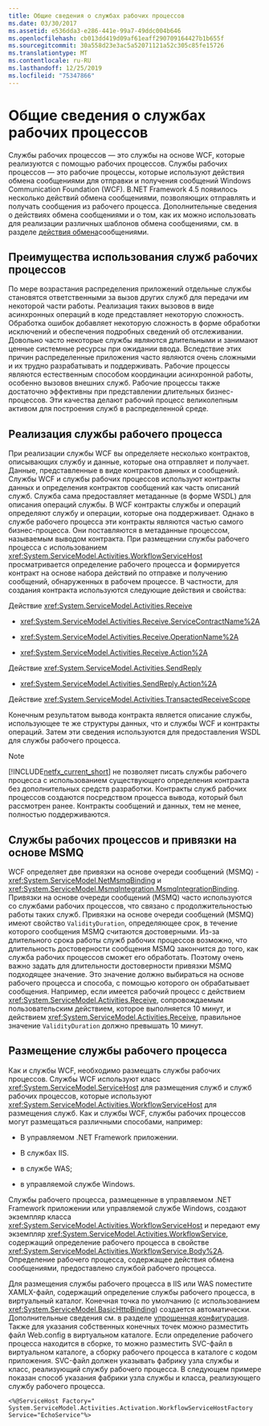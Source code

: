```yaml
---
title: Общие сведения о службах рабочих процессов
ms.date: 03/30/2017
ms.assetid: e536dda3-e286-441e-99a7-49ddc004b646
ms.openlocfilehash: cb013dd419d09af61eaff290709164427b1b655f
ms.sourcegitcommit: 30a558d23e3ac5a52071121a52c305c85fe15726
ms.translationtype: MT
ms.contentlocale: ru-RU
ms.lasthandoff: 12/25/2019
ms.locfileid: "75347866"
---
```

# <a name="workflow-services-overview"></a>Общие сведения о службах рабочих процессов

Службы рабочих процессов — это службы на основе WCF, которые реализуются с помощью рабочих процессов. Службы рабочих процессов — это рабочие процессы, которые используют действия обмена сообщениями для отправки и получения сообщений Windows Communication Foundation (WCF). В.NET Framework 4.5 появилось несколько действий обмена сообщениями, позволяющих отправлять и получать сообщения из рабочего процесса. Дополнительные сведения о действиях обмена сообщениями и о том, как их можно использовать для реализации различных шаблонов обмена сообщениями, см. в разделе [действия обмена](messaging-activities.md)сообщениями.

## <a name="benefits-of-using-workflow-services"></a>Преимущества использования служб рабочих процессов

По мере возрастания распределения приложений отдельные службы становятся ответственными за вызов других служб для передачи им некоторой части работы. Реализация таких вызовов в виде асинхронных операций в коде представляет некоторую сложность. Обработка ошибок добавляет некоторую сложность в форме обработки исключений и обеспечения подробных сведений об отслеживании. Довольно часто некоторые службы являются длительными и занимают ценные системные ресурсы при ожидании ввода. Вследствие этих причин распределенные приложения часто являются очень сложными и их трудно разрабатывать и поддерживать. Рабочие процессы являются естественным способом координации асинхронной работы, особенно вызовов внешних служб. Рабочие процессы также достаточно эффективны при представлении длительных бизнес-процессов. Эти качества делают рабочий процесс великолепным активом для построения служб в распределенной среде.

## <a name="implementing-a-workflow-service"></a>Реализация службы рабочего процесса

При реализации службы WCF вы определяете несколько контрактов, описывающих службу и данные, которые она отправляет и получает. Данные, представленные в виде контрактов данных и сообщений. Службы WCF и службы рабочих процессов используют контракты данных и определения контрактов сообщений как часть описаний служб. Служба сама предоставляет метаданные (в форме WSDL) для описания операций службы. В WCF контракты службы и операций определяют службу и операции, которые она поддерживает. Однако в службе рабочего процесса эти контракты являются частью самого бизнес-процесса. Они поставляются в метаданные процессом, называемым выводом контракта. При размещении службы рабочего процесса с использованием <xref:System.ServiceModel.Activities.WorkflowServiceHost> просматривается определение рабочего процесса и формируется контракт на основе набора действий по отправке и получению сообщений, обнаруженных в рабочем процессе. В частности, для создания контракта используются следующие действия и свойства:

Действие <xref:System.ServiceModel.Activities.Receive>

- <xref:System.ServiceModel.Activities.Receive.ServiceContractName%2A>

- <xref:System.ServiceModel.Activities.Receive.OperationName%2A>

- <xref:System.ServiceModel.Activities.Receive.Action%2A>

Действие <xref:System.ServiceModel.Activities.SendReply>

- <xref:System.ServiceModel.Activities.SendReply.Action%2A>

Действие <xref:System.ServiceModel.Activities.TransactedReceiveScope>

Конечным результатом вывода контракта является описание службы, использующее те же структуры данных, что и службы WCF и контракты операций. Затем эти сведения используются для предоставления WSDL для службы рабочего процесса.

> [!NOTE]
> [!INCLUDE[netfx_current_short](../../../../includes/netfx-current-short-md.md)] не позволяет писать службы рабочего процесса с использованием существующего определения контракта без дополнительных средств разработки. Контракты служб рабочих процессов создаются посредством процесса вывода, который был рассмотрен ранее. Контракты сообщений и данных, тем не менее, полностью поддерживаются.

## <a name="workflow-services-and-msmq-based-bindings"></a>Службы рабочих процессов и привязки на основе MSMQ

WCF определяет две привязки на основе очереди сообщений (MSMQ) - <xref:System.ServiceModel.NetMsmqBinding> и <xref:System.ServiceModel.MsmqIntegration.MsmqIntegrationBinding>.  Привязки на основе очереди сообщений (MSMQ) часто используются со службами рабочих процессов, что связано с продолжительностью работы таких служб. Привязки на основе очереди сообщений (MSMQ) имеют свойство `ValidityDuration`, определяющее срок, в течение которого сообщения MSMQ считаются достоверными. Из-за длительного срока работы служб рабочих процессов возможно, что длительность достоверности сообщения MSMQ закончится до того, как служба рабочих процессов сможет его обработать. Поэтому очень важно задать для длительности достоверности привязки MSMQ подходящее значение. Это значение должно выбираться на основе рабочего процесса и способа, с помощью которого он обрабатывает сообщения. Например, если имеется рабочий процесс с действием <xref:System.ServiceModel.Activities.Receive>, сопровождаемым пользовательским действием, которое выполняется 10 минут, и действием <xref:System.ServiceModel.Activities.Receive>, правильное значение `ValidityDuration` должно превышать 10 минут.

## <a name="hosting-a-workflow-service"></a>Размещение службы рабочего процесса

Как и службы WCF, необходимо размещать службы рабочих процессов. Службы WCF используют класс <xref:System.ServiceModel.ServiceHost> для размещения служб и служб рабочих процессов, которые используют <xref:System.ServiceModel.Activities.WorkflowServiceHost> для размещения служб. Как и службы WCF, службы рабочих процессов могут размещаться различными способами, например:

- В управляемом .NET Framework приложении.

- В службах IIS.

- в службе WAS;

- в управляемой службе Windows.

Службы рабочего процесса, размещенные в управляемом .NET Framework приложении или управляемой службе Windows, создают экземпляр класса <xref:System.ServiceModel.Activities.WorkflowServiceHost> и передают ему экземпляр <xref:System.ServiceModel.Activities.WorkflowService>, содержащий определение рабочего процесса в свойстве <xref:System.ServiceModel.Activities.WorkflowService.Body%2A>. Определение рабочего процесса, содержащее действия обмена сообщениями, предоставлено службой рабочего процесса.

Для размещения службы рабочего процесса в IIS или WAS поместите XAMLX-файл, содержащий определение службы рабочего процесса, в виртуальный каталог. Конечная точка по умолчанию (с использованием <xref:System.ServiceModel.BasicHttpBinding>) создается автоматически. Дополнительные сведения см. в разделе [упрощенная конфигурация](../../../../docs/framework/wcf/simplified-configuration.md). Также для указания собственных конечных точек можно разместить файл Web.config в виртуальном каталоге. Если определение рабочего процесса находится в сборке, то можно разместить SVC-файл в виртуальном каталоге, а сборку рабочего процесса в каталоге с кодом приложения. SVC-файл должен указывать фабрику узла службы и класс, реализующий службу рабочего процесса. В следующем примере показан способ указания фабрики узла службы и класса, реализующего службу рабочего процесса.

```
<%@ServiceHost Factory=" System.ServiceModel.Activities.Activation.WorkflowServiceHostFactory
Service="EchoService"%>
```
